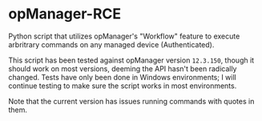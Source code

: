 # opManager-RCE
Python script that utilizes opManager's "Workflow" feature to execute arbritrary commands on any managed device (Authenticated).

This script has been tested against opManager version `12.3.150`, though it should work on most versions, deeming the API hasn't been radically changed. Tests have only been done in Windows environments; I will continue testing to make sure the script works in most environments. 

Note that the current version has issues running commands with quotes in them. 
